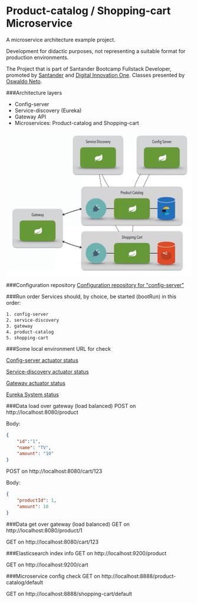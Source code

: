 # Product-catalog / Shopping-cart Microservice
A microservice architecture example project.

Development for didactic purposes, not representing a suitable format for production environments.

The Project that is part of Santander Bootcamp Fullstack Developer, promoted by [Santander](https://app.becas-santander.com/) and [Digital Innovation One](https://web.digitalinnovation.one/). Classes presented by [Oswaldo Neto](https://github.com/oswaldoneto).

###Architecture layers
- Config-server
- Service-discovery (Eureka)
- Gateway API
- Microservices: Product-catalog and Shopping-cart

![architecture layers](architecture_layers.jpg)

###Configuration repository
[Configuration repository for "config-server"](https://github.com/clementesc/dio-santander-springcloud-config)

###Run order
Services should, by choice, be started (bootRun) in this order:
```
1. config-server
2. service-discovery
3. gateway
4. product-catalog
5. shopping-cart
```
###Some local environment URL for check 

[Config-server actuator status](http://localhost:8888/actuator/health)

[Service-discovery actuator status](http://localhost:9000/actuator/health)

[Gateway actuator status](http://localhost:8080/actuator/health)

[Eureka System status](http://localhost:9000)


###Data load over gateway (load balanced)
POST on http://localhost:8080/product

Body:
```json
{
    "id":"1",
    "name": "TV",
    "amount": "10"
}
```

POST on http://localhost:8080/cart/123

Body:
```json
{
    "productId": 1,
    "amount": 10
}
```

###Data get over gateway (load balanced)
GET on http://localhost:8080/product/1

GET on http://localhost:8080/cart/123

###Elasticsearch index info
GET on http://localhost:9200/product

GET on http://localhost:9200/cart

###Microservice config check
GET on http://localhost:8888/product-catalog/default

GET on http://localhost:8888/shopping-cart/default